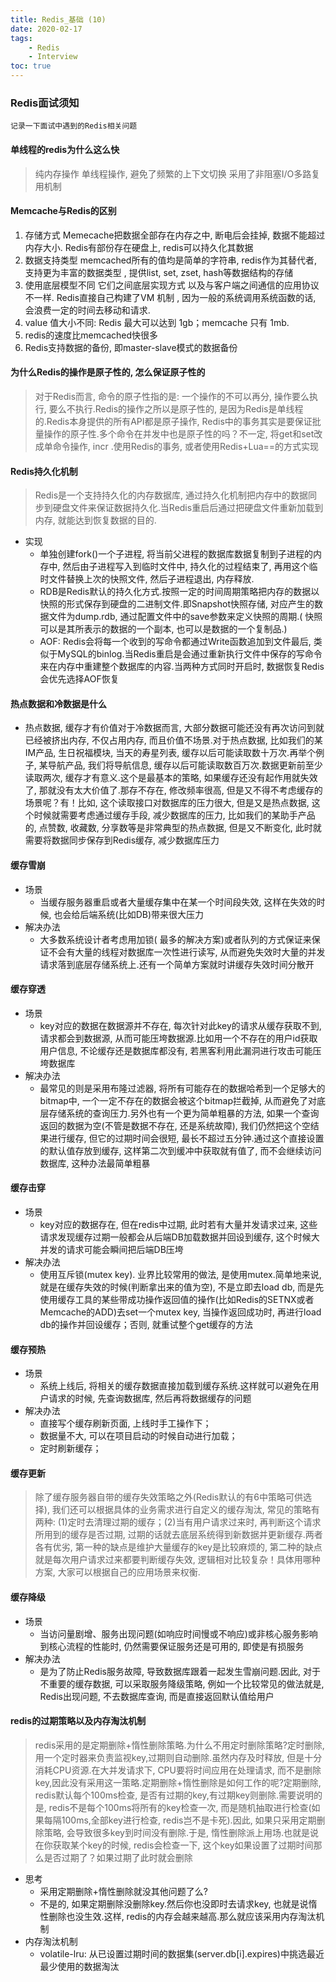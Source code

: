 ```yaml
---
title: Redis_基础 (10)
date: 2020-02-17
tags: 
    - Redis
    - Interview
toc: true
---
```


### Redis面试须知
    记录一下面试中遇到的Redis相关问题

<!-- more -->

#### 单线程的redis为什么这么快
> 纯内存操作
> 单线程操作, 避免了频繁的上下文切换
> 采用了非阻塞I/O多路复用机制

#### Memcache与Redis的区别
1. 存储方式 Memecache把数据全部存在内存之中, 断电后会挂掉, 数据不能超过内存大小. Redis有部份存在硬盘上, redis可以持久化其数据
2. 数据支持类型 memcached所有的值均是简单的字符串, redis作为其替代者, 支持更为丰富的数据类型 , 提供list, set, zset, hash等数据结构的存储
3. 使用底层模型不同 它们之间底层实现方式 以及与客户端之间通信的应用协议不一样. Redis直接自己构建了VM 机制 , 因为一般的系统调用系统函数的话, 会浪费一定的时间去移动和请求.
4. value 值大小不同: Redis 最大可以达到 1gb；memcache 只有 1mb.
5. redis的速度比memcached快很多
6. Redis支持数据的备份, 即master-slave模式的数据备份

#### 为什么Redis的操作是原子性的, 怎么保证原子性的
> 对于Redis而言, 命令的原子性指的是: 一个操作的不可以再分, 操作要么执行, 要么不执行.Redis的操作之所以是原子性的, 是因为Redis是单线程的.Redis本身提供的所有API都是原子操作, Redis中的事务其实是要保证批量操作的原子性.多个命令在并发中也是原子性的吗？不一定,  将get和set改成单命令操作, incr .使用Redis的事务, 或者使用Redis+Lua==的方式实现

#### Redis持久化机制
> Redis是一个支持持久化的内存数据库, 通过持久化机制把内存中的数据同步到硬盘文件来保证数据持久化.当Redis重启后通过把硬盘文件重新加载到内存, 就能达到恢复数据的目的.
- 实现
    * 单独创建fork()一个子进程, 将当前父进程的数据库数据复制到子进程的内存中, 然后由子进程写入到临时文件中, 持久化的过程结束了, 再用这个临时文件替换上次的快照文件, 然后子进程退出, 内存释放.
    * RDB是Redis默认的持久化方式.按照一定的时间周期策略把内存的数据以快照的形式保存到硬盘的二进制文件.即Snapshot快照存储, 对应产生的数据文件为dump.rdb, 通过配置文件中的save参数来定义快照的周期.( 快照可以是其所表示的数据的一个副本, 也可以是数据的一个复制品.)
    * AOF: Redis会将每一个收到的写命令都通过Write函数追加到文件最后, 类似于MySQL的binlog.当Redis重启是会通过重新执行文件中保存的写命令来在内存中重建整个数据库的内容.当两种方式同时开启时, 数据恢复Redis会优先选择AOF恢复

#### 热点数据和冷数据是什么
- 热点数据, 缓存才有价值对于冷数据而言, 大部分数据可能还没有再次访问到就已经被挤出内存, 不仅占用内存, 而且价值不场景.对于热点数据, 比如我们的某IM产品, 生日祝福模块, 当天的寿星列表, 缓存以后可能读取数十万次.再举个例子, 某导航产品, 我们将导航信息, 缓存以后可能读取数百万次.数据更新前至少读取两次, 缓存才有意义.这个是最基本的策略, 如果缓存还没有起作用就失效了, 那就没有太大价值了.那存不存在, 修改频率很高, 但是又不得不考虑缓存的场景呢？有！比如, 这个读取接口对数据库的压力很大, 但是又是热点数据, 这个时候就需要考虑通过缓存手段, 减少数据库的压力, 比如我们的某助手产品的, 点赞数, 收藏数, 分享数等是非常典型的热点数据, 但是又不断变化, 此时就需要将数据同步保存到Redis缓存, 减少数据库压力

#### 缓存雪崩
- 场景
    * 当缓存服务器重启或者大量缓存集中在某一个时间段失效, 这样在失效的时候, 也会给后端系统(比如DB)带来很大压力
- 解决办法
    * 大多数系统设计者考虑用加锁( 最多的解决方案)或者队列的方式保证来保证不会有大量的线程对数据库一次性进行读写, 从而避免失效时大量的并发请求落到底层存储系统上.还有一个简单方案就时讲缓存失效时间分散开

#### 缓存穿透
- 场景 
    * key对应的数据在数据源并不存在, 每次针对此key的请求从缓存获取不到, 请求都会到数据源, 从而可能压垮数据源.比如用一个不存在的用户id获取用户信息, 不论缓存还是数据库都没有, 若黑客利用此漏洞进行攻击可能压垮数据库
- 解决办法
    * 最常见的则是采用布隆过滤器, 将所有可能存在的数据哈希到一个足够大的bitmap中, 一个一定不存在的数据会被这个bitmap拦截掉, 从而避免了对底层存储系统的查询压力.另外也有一个更为简单粗暴的方法, 如果一个查询返回的数据为空(不管是数据不存在, 还是系统故障), 我们仍然把这个空结果进行缓存, 但它的过期时间会很短, 最长不超过五分钟.通过这个直接设置的默认值存放到缓存, 这样第二次到缓冲中获取就有值了, 而不会继续访问数据库, 这种办法最简单粗暴

#### 缓存击穿
- 场景
    * key对应的数据存在, 但在redis中过期, 此时若有大量并发请求过来, 这些请求发现缓存过期一般都会从后端DB加载数据并回设到缓存, 这个时候大并发的请求可能会瞬间把后端DB压垮
- 解决办法
    * 使用互斥锁(mutex key). 业界比较常用的做法, 是使用mutex.简单地来说, 就是在缓存失效的时候(判断拿出来的值为空), 不是立即去load db, 而是先使用缓存工具的某些带成功操作返回值的操作(比如Redis的SETNX或者Memcache的ADD)去set一个mutex key, 当操作返回成功时, 再进行load db的操作并回设缓存；否则, 就重试整个get缓存的方法

#### 缓存预热
- 场景
    * 系统上线后, 将相关的缓存数据直接加载到缓存系统.这样就可以避免在用户请求的时候, 先查询数据库, 然后再将数据缓存的问题
- 解决办法
    * 直接写个缓存刷新页面, 上线时手工操作下；
    * 数据量不大, 可以在项目启动的时候自动进行加载；
    * 定时刷新缓存；

#### 缓存更新
> 除了缓存服务器自带的缓存失效策略之外(Redis默认的有6中策略可供选择), 我们还可以根据具体的业务需求进行自定义的缓存淘汰, 常见的策略有两种: (1)定时去清理过期的缓存；(2)当有用户请求过来时, 再判断这个请求所用到的缓存是否过期, 过期的话就去底层系统得到新数据并更新缓存.两者各有优劣, 第一种的缺点是维护大量缓存的key是比较麻烦的, 第二种的缺点就是每次用户请求过来都要判断缓存失效, 逻辑相对比较复杂！具体用哪种方案, 大家可以根据自己的应用场景来权衡.

#### 缓存降级
- 场景
    * 当访问量剧增、服务出现问题(如响应时间慢或不响应)或非核心服务影响到核心流程的性能时, 仍然需要保证服务还是可用的, 即使是有损服务
- 解决办法
    * 是为了防止Redis服务故障, 导致数据库跟着一起发生雪崩问题.因此, 对于不重要的缓存数据, 可以采取服务降级策略, 例如一个比较常见的做法就是, Redis出现问题, 不去数据库查询, 而是直接返回默认值给用户

#### redis的过期策略以及内存淘汰机制
> redis采用的是定期删除+惰性删除策略.为什么不用定时删除策略?定时删除,用一个定时器来负责监视key,过期则自动删除.虽然内存及时释放, 但是十分消耗CPU资源.在大并发请求下, CPU要将时间应用在处理请求, 而不是删除key,因此没有采用这一策略.定期删除+惰性删除是如何工作的呢?定期删除, redis默认每个100ms检查, 是否有过期的key,有过期key则删除.需要说明的是, redis不是每个100ms将所有的key检查一次, 而是随机抽取进行检查(如果每隔100ms,全部key进行检查, redis岂不是卡死).因此, 如果只采用定期删除策略, 会导致很多key到时间没有删除.于是, 惰性删除派上用场.也就是说在你获取某个key的时候, redis会检查一下, 这个key如果设置了过期时间那么是否过期了？如果过期了此时就会删除
- 思考
    * 采用定期删除+惰性删除就没其他问题了么?
    * 不是的, 如果定期删除没删除key.然后你也没即时去请求key, 也就是说惰性删除也没生效.这样, redis的内存会越来越高.那么就应该采用内存淘汰机制
- 内存淘汰机制
    * volatile-lru: 从已设置过期时间的数据集(server.db[i].expires)中挑选最近最少使用的数据淘汰




